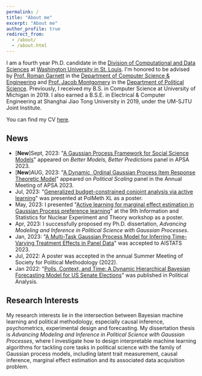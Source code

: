 ```yaml
---
permalink: /
title: "About me"
excerpt: "About me"
author_profile: true
redirect_from: 
  - /about/
  - /about.html
---
```


I am a fourth year Ph.D. candidate in the [Division of Computational and Data Sciences](https://datasciences.wustl.edu/) at [Washington University in St. Louis](https://wustl.edu/).  I'm honored to be advised by [Prof. Roman Garnett](https://www.cse.wustl.edu/~garnett/) in the [Department of Computer Science & Engineering](https://cse.wustl.edu/) and [Prof. Jacob Montgomery](https://sites.wustl.edu/montgomery/) in the [Department of Political Science](https://polisci.wustl.edu/). Previously, I received my B.S. in Computer Science at University of Michigan in 2019. I also earned a B.S.E. in Electrical & Computer Engineering at Shanghai Jiao Tong University in 2019, under the UM-SJTU Joint Institute. 

You can find my CV [here](https://yahoochen97.github.io/files/CV_Yehu_Chen_Jul_2023.pdf).                         

News
------
* [**New**]Sept, 2023: "[A Gaussian Process Framework for Social Science Models](https://convention2.allacademic.com/one/apsa/apsa23/index.php?cmd=Online+Program+View+Paper&selected_paper_id=2051921&PHPSESSID=6uvgpom82oog4qg0l62418bq0l)" appeared on *Better Models, Better Predictions* panel in APSA 2023. 
* [**New**]AUG, 2023: "[A Dynamic, Ordinal Gaussian Process Item Response Theoretic Model](https://convention2.allacademic.com/one/apsa/apsa23/index.php?cmd=Online+Program+View+Paper&selected_paper_id=2057133&PHPSESSID=6uvgpom82oog4qg0l62418bq0l)" appeared on *Political Scaling* panel in the Annual Meeting of APSA 2023. 
* Jul, 2023: "[Generalized budget-constrained conjoint analysis via active learning](https://yahoochen97.github.io/talks/2023-07-talk-4)" was presented at PolMeth XL as a poster.
* May, 2023: I presented "[Active learning for marginal effect estimation in Gaussian Process preference learning](https://indico.cern.ch/event/1223721/sessions/468781/)" at the 9th Information and Statistics for Nuclear Experiment and Theory workshop as a poster.
* Apr, 2023: I successfully proposed my Ph.D. dissertation, *Advancing Modeling and Inference in Political Science with Gaussian Processes*.
* Jan, 2023: "[A Multi-Task Gaussian Process Model for Inferring Time-Varying Treatment Effects in Panel Data](https://proceedings.mlr.press/v206/chen23d.html)" was accepted to AISTATS 2023.
* Jul, 2022: A poster was accepted in the annual Summer Meeting of Society for Political Methodology (2022).
* Jan 2022: "[Polls, Context, and Time: A Dynamic Hierarchical Bayesian Forecasting Model for US Senate Elections](https://www.cambridge.org/core/journals/political-analysis/article/abs/polls-context-and-time-a-dynamic-hierarchical-bayesian-forecasting-model-for-us-senate-elections/1833074B3BEBC0E36912FBFF3437A974)" was published in Political Analysis.

Research Interests
------
My research interests lie in the intersection between Bayesian machine learning and political methodology, especially causal inference, psychometrics, experimental design and forecasting. My dissertation thesis is *Advancing Modeling and Inference in Political Science with Gaussian Processes*, where I investigate how to design interpretable machine learning algorithms for tackling core tasks in political science with the family of Gaussian process models, including latent trait measurement, causal inference, marginal effect estimation and its associated data acquisition problem.

